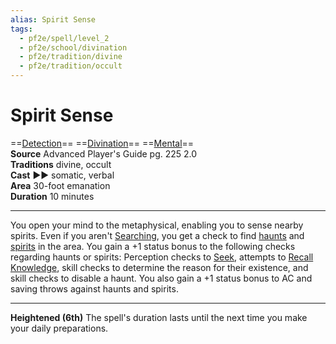 ```yaml
---
alias: Spirit Sense
tags:
  - pf2e/spell/level_2
  - pf2e/school/divination
  - pf2e/tradition/divine
  - pf2e/tradition/occult
---
```


# Spirit Sense

==[Detection](Detection.md)== ==[Divination](Divination.md)== ==[Mental](Mental.md)==  
__Source__ Advanced Player's Guide pg. 225 2.0  
**Traditions** divine, occult  
**Cast** ►► somatic, verbal  
**Area** 30-foot emanation  
**Duration** 10 minutes

---

You open your mind to the metaphysical, enabling you to sense nearby spirits. Even if you aren't [Searching](Search.md), you get a check to find [haunts](Haunt.md) and [spirits](Spirit.md) in the area. You gain a +1 status bonus to the following checks regarding haunts or spirits: Perception checks to [Seek](Seek.md), attempts to [Recall Knowledge](Recall%20Knowledge.md), skill checks to determine the reason for their existence, and skill checks to disable a haunt. You also gain a +1 status bonus to AC and saving throws against haunts and spirits.

<hr>

**Heightened (6th)** The spell's duration lasts until the next time you make your daily preparations.
